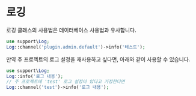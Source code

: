# 로깅
로깅 클래스의 사용법은 데이터베이스 사용법과 유사합니다.
```php
use support\Log;
Log::channel('plugin.admin.default')->info('테스트');
```

만약 주 프로젝트의 로그 설정을 재사용하고 싶다면, 아래와 같이 사용할 수 있습니다.
```php
use support\Log;
Log::info('로그 내용');
// 주 프로젝트에 'test' 로그 설정이 있다고 가정한다면
Log::channel('test')->info('로그 내용');
```
